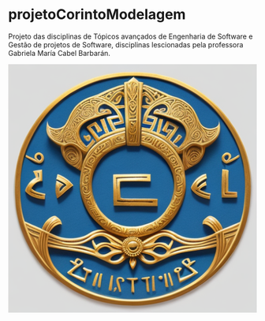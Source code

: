 # projetoCorintoModelagem
Projeto das disciplinas de Tópicos avançados de Engenharia de Software e Gestão de projetos de Software, disciplinas lescionadas pela professora Gabriela María Cabel Barbarán.

<p align="center">
    <img width="600" src="https://github.com/luca-moraes/projetoCorintoModelagem/blob/main/IMG/corinto_shield.png" alt="Imagem do simbolo do projeto">
</p>
